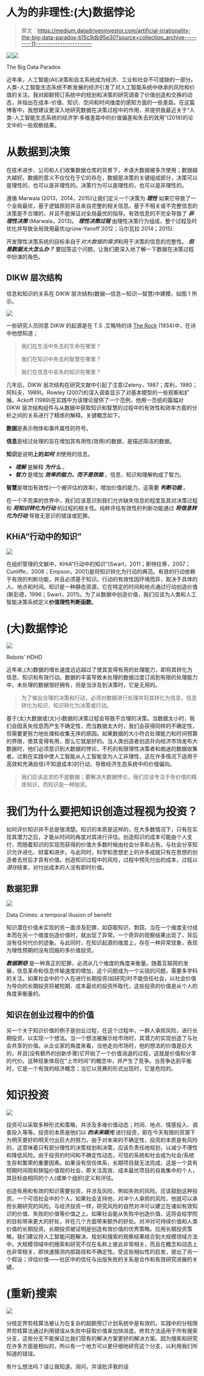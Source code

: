 # 人为的非理性:(大)数据悖论

> 原文：<https://medium.datadriveninvestor.com/artificial-irrationality-the-big-data-paradox-b15c9db95e30?source=collection_archive---------11----------------------->

[![](img/8dd5024388875eb0cd6b20a612fec298.png)](http://www.track.datadriveninvestor.com/1B9E)![](img/2a5579cbf877b713969bd9023a673ab9.png)

The Big Data Paradox

近年来，人工智能(AI)决策和自主系统成为经济、工业和社会不可或缺的一部分。人类-人工智能生态系统不断发展的经济引发了对人工智能系统中继承的风险和价值的关注。我对超额预订系统中的规划和决策的研究调查了价值创造和交换的动态，并指出在成本-价值、知识、空间和时间维度的感知方面的一些差距。在这篇博客中，我想建议更深入地研究数据在决策过程中的作用，并提供我最近关于“人类-人工智能生态系统的经济学:多维差距中的价值偏差和失去的效用”(2018)的论文中的一些观察结果。

# 从数据到决策

在技术进步、公司和人们收集数据仓库的背景下，术语大数据被多次使用；数据越大越好。数据的意义不仅仅在于它的存在，数据是决策的关键组成部分，决策可以是理性的，也可以是非理性的。决策行为可以是理性的，也可以是非理性的。

遵循 Marwala (2013，2014，2015)让我们定义一个决策为 ***理性*** 如果它导致了一个全局最优，基于逻辑原则并且来自完整的相关信息。基于不相关或不完整信息的决策是不合理的，并且不能保证对全局最优的指导。有效信息的不完全导致了 ***非理性决策*** (Marwala，2013)。 ***理性决策过程*** 由理性决策行为组成，整个过程及时优化并导致全局效用最优(grüne-Yanoff 2012；马尔瓦拉 2014；2015).

开发理性决策系统的目标来自于*对大数据的需求*和用于决策的信息的完整性。 ***但是数据太大怎么办？*** 要回答这个问题，让我们更深入地了解一下数据在决策过程中扮演的角色。

## DIKW 层次结构

信息和知识的关系在 DIKW 层次结构(数据—信息—知识—智慧)中建模，如图 1 所示。

![](img/32e013d2cba68322e7d6af86de52ca07.png)

一些研究人员同意 DIKW 的起源是在 T.S .艾略特的诗 [The Rock](https://leavesandpages.com/2013/01/03/poetry-excerpts-from-the-rock-by-t-s-eliot/) (1934)中，在诗中他想知道；

> 我们在生活中失去的生命在哪里？
> 
> 我们在知识中失去的智慧在哪里？
> 
> 我们在信息中丢失的知识在哪里？

几年后，DIKW 层次结构在研究文献中引起了注意(Zeleny，1987；库利，1980；阿科夫，1989)。Rowley (2007)的深入调查显示了对基本模型的一些观察和扩展。Ackoff (1989)在实践中为该理论提供了一个范例，他用一页纸的篇幅对 DIKW 层次结构组件与从数据中获取知识和智慧的过程中的有效性和效率方面的分析之间的关系进行了精炼的解释。关键概念如下。

**数据**是表示物体和事件属性的符号。

**信息**是经过处理的旨在增加其有用性(效用)的数据，是描述简洁的数据。

**知识**是说明**上的*如何*** *到*使用的信息。

*   ***理解*** 是解释 ***为什么*** 。
*   ***智力*** 是增加 ***效率的能力，而不是效能*** 。信息、知识和理解构成了智力。

**智慧**是增加有效性(一个被评估的效率)，增加价值的能力，这需要 ***判断功能*** 。

在一个不完美的世界中，我们应该意识到我们允许缺失信息的程度及其对决策过程和 ***将知识转化为行动*** 的过程的相关性。纯粹评估有效性的判断功能通过 ***将信息转化为行动*** 导致无意识的错误或犯罪。

## KHiA“行动中的知识”

![](img/7ff47b37448eb18eaf124a76e93b81f1.png)

在组织管理的文献中，KHiA“行动中的知识”(Swart，2011；斯特拉蒂，2007；Cunliffe，2008；Empson，2001)是将知识转化为行动的典范。有效的行动依赖于有效的判断功能，并且必须基于知识。行动的有效性因环境而异，取决于具体的人、地点和时间。知识是一种静态资源，它在特定的时间和地点通过行动创造价值(斯彭德，1996；Swart，2011)。为了从数据中创造价值，我们应该为人类和人工智能决策系统定义**价值理性判断函数**。

# (大)数据悖论

![](img/0c8a013abf1ab1af85acd20d78176762.png)

Robots’ HDHD

近年来,(大)数据的增长速度远远超过了使其变得有用的处理能力，即将其转化为信息、知识和有效行动。数据的丰富导致未处理的数据过度订阅到有限的处理能力中，未处理的数据很好拥有，但是当涉及到决策时，它是无用的。

> 为了做出合理的决策和行动，必须对数据进行处理并将其转化为信息，信息转化为知识，知识转化为决策或行动。

基于(太)大数据或(太)小数据的决策过程会导致不合理的决策。当数据太小时，我们会因丢失信息而产生不确定性，而当数据太大时，我们会获得同样的不确定性，但需要更努力地处理和收集无序的原因。如果数据的大小符合处理能力和时间预算的界限，使其变得有用，那么它就是好的。当人类创造者创造并向经济市场发布大数据时，他们必须意识到大数据的悖论，不朽的有限理性决策者和痴迷的数据收集者。过剩在实践中使人工智能从人工智能变为人工非理性，这在许多情况下适用于高效和充满自信(不知道成本)的行动，导致经济生态系统中的价值偏向。

> 我们应该追求的不是数据；要解决大数据悖论，我们应该专注于有价值的精炼知识，而知识是一种投资。

# 我们为什么要把知识创造过程视为投资？

如何评价知识并不总是很清楚。知识的本质是这样的，在大多数情况下，只有在实现其潜力之后，才能从时间的角度对其进行评估。创造知识的成本可能由个人支付，而随着知识的实现而获得的价值大多数时候由社会分享和占有。与社会分享知识允许进化、财富和进步。与此同时，科学和思想史上的许多成就只有在思想的创造者去世后才具有价值。创造知识过程中的风险，过程中预先付出的成本，过程以*潜在*结束，对付出成本的人没有即时价值。

## 数据犯罪

![](img/7127854db12f575e53488b790858d706.png)

Data Crimes: a temporal illusion of benefit

知识潜在价值未实现的另一面涉及犯罪，如窃取知识、剽窃。当在一个维度支付成本而在另一个维度创造价值时，就出现了异常。一个奇异的观察结果出现了，背后没有任何代价的迹象。与此同时，在知识起源的维度上，存在一种异常现象，表现为理性预期的没有回报的多价值投资。

***数据剽窃*** 是一种真正的犯罪，必须从几个维度的角度来衡量。随着互联网的发展，信息革命和信息传输速度的增加，这个问题成为一个尖锐的问题，需要多学科的关注。如果社会中的个人在进行长期投资(如研究)时不能信任社会，以社会价值为导向的长期投资将被短期、成本最优的投资所取代，这些投资的价值是从个人的角度来衡量的。

## 知识在创业过程中的价值

另一个关于知识价值的例子是创业过程，在这个过程中，一群人承担风险，进行长期投资，以实现一个想法。当一个想法被展示给市场时，其潜力的实现创造了与社会共享的价值。从企业家的角度来看，当他走向市场时，他的想法的价值是巨大的，并且(没有额外的创新步骤)它开始了一个价值消退的过程，这就是价值和分享的代价。这种现象体现在“上市时间”的概念中，并产生了竞争。当竞争达到平衡时，它是一个有效的经济概念；当它以竞赛的形式出现时，它是危险的。

# 知识投资

![](img/2215523a4680126063d1a8d96f9e8449.png)

投资可以采取多种形式和策略，并涉及多维价值动态；时间、地点、情感投入、调查投入等等。投资的本质是他们以 ***的未来眼光*** 进行投资，即在今天有限的资源下为明天更好的明天付出巨大的努力。由于对未来的不确定性，投资的本质是有风险的，这意味着只有部分理性的决策规划和决策，应该负责任地规划，以减少不理性和降低风险。由于投资的时间和不确定性动态，可信的系统和社会成为社会/系统生存和繁荣的重要因素。如果没有信任体系，长期项目就无法完成，这是一个具有短期时间观和狭隘价值观的社会，即关注高效、成本最优项目的自我集中的个人，其目标由相同的个人(或单个组织)定义和评估。

创造有用和有效的知识需要投资，并涉及风险，例如失败的风险。应该鼓励这种投资。一个可信社会中的个人，如果社会支持他，对冲个人承担的风险，他就可以承担长期研究的风险。与经济投资一样，研究风险的自然对冲可以建立在诸如有效知识的价值、失败的价值等价值之上。如果社会能从失败中创造价值，这将会给学院的目标带来更大的好处，并在几个方面带来额外的好处。对冲对可持续价值和人类价值的长期投资。长期投资被证明是创造有效价值的优秀策略。应用长期投资策略，我们建议将人工智能问题解决、规划和搜索的观察结果结合到大规模领域方法中。大规模领域中的搜索和研究不仅在名称上彼此非常相关，而且在概念和动态上也非常相关，即快速猜测内部路径和不确定性。受这些相似性的启发，提出了另一个假设；评估价值——社区中的信任与出版失败的关系是合作和有效研究进展的关键。

# (重新)搜索

![](img/951493f9f000ea1ec7aada4b2454e73b.png)

分枝定界剪枝算法被认为在复杂的超额预订计划系统中是有效的。实践中的分枝限界剪枝算法通过利用错误从失败中获取价值来加快进度。修剪方法适用于所有搜索分支，这些分支不能保证比我们现有的解决方案更好的解决方案。因为搜索和研究在许多方面是相似的，所以有一个地方可以更仔细地研究这个分支，以利用我们所知道的错误。

有什么想法吗？请让我知道，询问，并请批评我的话